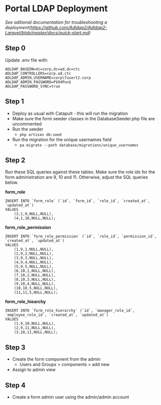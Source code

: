 Portal LDAP Deployment
======================

*See aditional documentation for troubleshooting a deployment(https://github.com/Adldap2/Adldap2-Laravel/blob/master/docs/quick-start.md)*

Step 0
---
Update .env file with:
```
ADLDAP_BASEDN=dc=corp,dc=ad,dc=ctc
ADLDAP_CONTROLLERS=corp.ad.ctc
ADLDAP_ADMIN_USERNAME=corp\fusert2.corp
ADLDAP_ADMIN_PASSWORD=P$94Pun$
ADLDAP_PASSWORD_SYNC=true
```

Step 1 
---

* Deploy as usual with Catapult - this will run the migration
* Make sure the form seeder classes in the DatabaseSeeder.php file are uncommented
* Run the seeder 
    * `php artisan db:seed`
* Run the migration for the unique usernames field
    * `pa migrate --path database/migrations/unique_usernames` 

Step 2
---
Run these SQL queries against these tables. Make sure the role ids for the form administration are 9, 10 and 11. Otherwise, adjust the SQL queries below.

**form_role**
```
INSERT INTO `form_role` (`id`, `form_id`, `role_id`, `created_at`, `updated_at`)
VALUES
	(3,1,9,NULL,NULL),
	(4,1,10,NULL,NULL);
```
**form_role_permission**
```
INSERT INTO `form_role_permission` (`id`, `role_id`, `permission_id`, `created_at`, `updated_at`)
VALUES
	(1,9,1,NULL,NULL),
	(2,9,2,NULL,NULL),
	(3,9,3,NULL,NULL),
	(4,9,4,NULL,NULL),
	(5,9,5,NULL,NULL),
	(6,10,1,NULL,NULL),
	(7,10,2,NULL,NULL),
	(8,10,3,NULL,NULL),
	(9,10,4,NULL,NULL),
	(10,10,5,NULL,NULL),
	(11,11,5,NULL,NULL);
```
**form_role_hiearchy**
```
INSERT INTO `form_role_hierarchy` (`id`, `manager_role_id`, `employee_role_id`, `created_at`, `updated_at`)
VALUES
	(1,9,10,NULL,NULL),
	(2,9,11,NULL,NULL),
	(3,10,11,NULL,NULL);
```
Step 3
---
* Create the form component from the admin
    * Users and Groups > components > add new
* Assign to admin view

Step 4
---
* Create a form admin user using the admin/admin account

